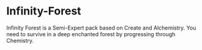 # Infinity-Forest
Infinity Forest is a Semi-Expert pack based on Create and Alchemistry. You need to survive in a deep enchanted forest by progressing through Chemistry.
